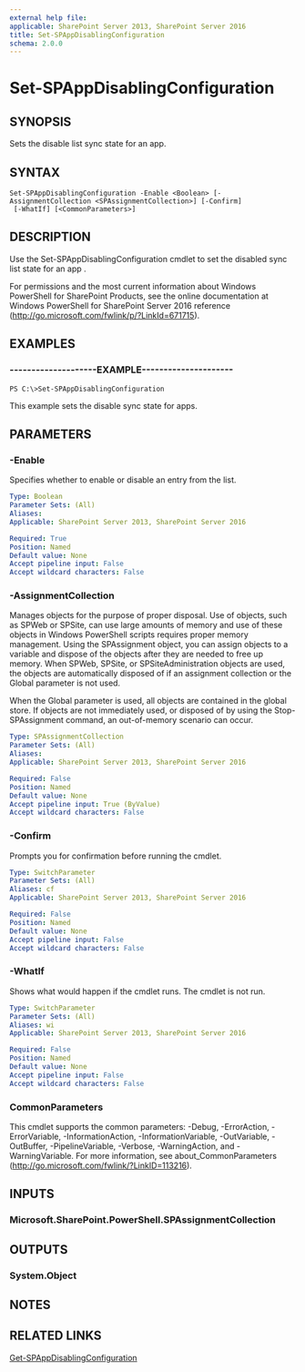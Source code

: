 ```yaml
---
external help file: 
applicable: SharePoint Server 2013, SharePoint Server 2016
title: Set-SPAppDisablingConfiguration
schema: 2.0.0
---
```


# Set-SPAppDisablingConfiguration

## SYNOPSIS
Sets the disable list sync state for an app.


## SYNTAX

```
Set-SPAppDisablingConfiguration -Enable <Boolean> [-AssignmentCollection <SPAssignmentCollection>] [-Confirm]
 [-WhatIf] [<CommonParameters>]
```

## DESCRIPTION
Use the Set-SPAppDisablingConfiguration cmdlet to set the disabled sync list state for an app .

For permissions and the most current information about Windows PowerShell for SharePoint Products, see the online documentation at Windows PowerShell for SharePoint Server 2016 reference (http://go.microsoft.com/fwlink/p/?LinkId=671715).


## EXAMPLES

### --------------------EXAMPLE---------------------
```
PS C:\>Set-SPAppDisablingConfiguration
```

This example sets the disable sync state for apps.


## PARAMETERS

### -Enable
Specifies whether to enable or disable an entry from the list.


```yaml
Type: Boolean
Parameter Sets: (All)
Aliases: 
Applicable: SharePoint Server 2013, SharePoint Server 2016

Required: True
Position: Named
Default value: None
Accept pipeline input: False
Accept wildcard characters: False
```

### -AssignmentCollection
Manages objects for the purpose of proper disposal. Use of objects, such as SPWeb or SPSite, can use large amounts of memory and use of these objects in Windows PowerShell scripts requires proper memory management. Using the SPAssignment object, you can assign objects to a variable and dispose of the objects after they are needed to free up memory. When SPWeb, SPSite, or SPSiteAdministration objects are used, the objects are automatically disposed of if an assignment collection or the Global parameter is not used.

When the Global parameter is used, all objects are contained in the global store. If objects are not immediately used, or disposed of by using the Stop-SPAssignment command, an out-of-memory scenario can occur.


```yaml
Type: SPAssignmentCollection
Parameter Sets: (All)
Aliases: 
Applicable: SharePoint Server 2013, SharePoint Server 2016

Required: False
Position: Named
Default value: None
Accept pipeline input: True (ByValue)
Accept wildcard characters: False
```

### -Confirm
Prompts you for confirmation before running the cmdlet.


```yaml
Type: SwitchParameter
Parameter Sets: (All)
Aliases: cf
Applicable: SharePoint Server 2013, SharePoint Server 2016

Required: False
Position: Named
Default value: None
Accept pipeline input: False
Accept wildcard characters: False
```

### -WhatIf
Shows what would happen if the cmdlet runs.
The cmdlet is not run.


```yaml
Type: SwitchParameter
Parameter Sets: (All)
Aliases: wi
Applicable: SharePoint Server 2013, SharePoint Server 2016

Required: False
Position: Named
Default value: None
Accept pipeline input: False
Accept wildcard characters: False
```

### CommonParameters
This cmdlet supports the common parameters: -Debug, -ErrorAction, -ErrorVariable, -InformationAction, -InformationVariable, -OutVariable, -OutBuffer, -PipelineVariable, -Verbose, -WarningAction, and -WarningVariable. For more information, see about_CommonParameters (http://go.microsoft.com/fwlink/?LinkID=113216).

## INPUTS

### Microsoft.SharePoint.PowerShell.SPAssignmentCollection

## OUTPUTS

### System.Object

## NOTES

## RELATED LINKS

[Get-SPAppDisablingConfiguration](Get-SPAppDisablingConfiguration.md)
